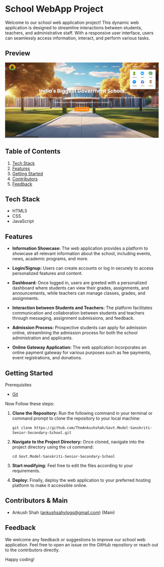 # School WebApp Project

Welcome to our school web application project! This dynamic web application is designed to streamline interactions between students, teachers, and administrative staff. With a responsive user interface, users can seamlessly access information, interact, and perform various tasks.

## Preview

![Preview Image](home.png)

## <a name="table">Table of Contents</a>

1. [Tech Stack](#tech-stack)
2. [Features](#features)
3. [Getting Started](#getting-started)
4. [Contributors](#contributors)
5. [Feedback](#feedback)

## <a name="tech-stack">Tech Stack</a>

- HTML5
- CSS
- JavaScript

## <a name="features">Features</a>

- **Information Showcase:** The web application provides a platform to showcase all relevant information about the school, including events, news, academic programs, and more.
  
- **Login/Signup:** Users can create accounts or log in securely to access personalized features and content.
  
- **Dashboard:** Once logged in, users are greeted with a personalized dashboard where students can view their grades, assignments, and announcements, while teachers can manage classes, grades, and assignments.
  
- **Interaction between Students and Teachers:** The platform facilitates communication and collaboration between students and teachers through messaging, assignment submissions, and feedback.
  
- **Admission Process:** Prospective students can apply for admission online, streamlining the admission process for both the school administration and applicants.
  
- **Online Gateway Application:** The web application incorporates an online payment gateway for various purposes such as fee payments, event registrations, and donations.

## <a name="getting-started">Getting Started</a>

Prerequisites

- [Git](https://git-scm.com/)

Now Follow these steps:

1. **Clone the Repository:** Run the following command in your terminal or command prompt to clone the repository to your local machine:

    ```
    git clone https://github.com/TheAnkushshah/Govt.Model-Sanskriti-Senior-Secondary-School.git
    ```

2. **Navigate to the Project Directory:** Once cloned, navigate into the project directory using the `cd` command:

    ```
    cd Govt.Model-Sanskriti-Senior-Secondary-School
    ```

3. **Start modifying:** Feel free to edit the files according to your requirements. 

4. **Deploy:** Finally, deploy the web application to your preferred hosting platform to make it accessible online.

## <a name="contributors">Contributors & Main</a>

- Ankush Shah (ankushsahvlogs@gmail.com) (Main)

## <a name="feedback">Feedback</a>

We welcome any feedback or suggestions to improve our school web application. Feel free to open an issue on the GitHub repository or reach out to the contributors directly.

Happy coding!
